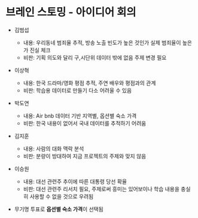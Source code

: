 # 브레인 스토밍 - 아이디어 회의

- 김범섭
  - 내용: 우리동네 범죄율 추적, 방송 노출 빈도가 높은 것인가 실제 범죄율이 높은가 진실 체크
  - 비판: 기획 의도와 달리 구,시단위 데이터 밖에 없음 주제 변경 필요

- 이상혁
  - 내용: 한국 드라마/영화 평점 추적, 주연 배우와 평점과의 관계
  - 비판: 학습용 데이터로 만들기 다소 어려울 수 있음
  
- 박도연
  - 내용: Air bnb 데이터 기반 지역별, 옵션별 숙소 가격
  - 비판: 한국 내용이 없어서 국내 데이터를 추적하기 어려움
  
- 김지훈
  - 내용: 사람의 대화 맥락 분석
  - 비판: 분량이 방대하여 지금 프로젝트의 주제와 맞지 않음

- 이승원
  - 내용: 대선 관련주 추이에 따른 대통령 당선 확율
  - 비판: 대선 관련주 리서치 필요, 주제로써 흥미는 있어보이나 학습 내용을 충실히 사용할 수 없을 것으로 우려됨


- 무기명 투표로 **옵션별 숙소 가격**이 선택됨
